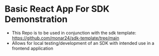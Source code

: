 # Basic React App For SDK Demonstration 

* This Repo is to be used in conjunction with the sdk template: https://github.com/monar24/sdk-template/tree/main
* Allows for local testing/development of an SDK with intended use in a frontend application
